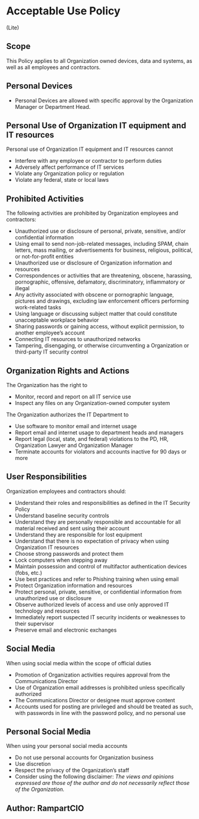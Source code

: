 # Acceptable Use Policy
(Lite)
## Scope
This Policy applies to all Organization owned devices, data and systems, as well as all employees and contractors.
## Personal Devices
* Personal Devices are allowed with specific approval by the Organization Manager or Department Head.
## Personal Use of Organization IT equipment and IT resources
Personal use of Organization IT equipment and IT resources cannot
* Interfere with any employee or contractor to perform duties
* Adversely affect performance of IT services
* Violate any Organization policy or regulation
* Violate any federal, state or local laws
## Prohibited Activities
The following activities are prohibited by Organization employees and contractors:
* Unauthorized use or disclosure of personal, private, sensitive, and/or confidential information
* Using email to send non-job-related messages, including SPAM, chain letters, mass mailing, or advertisements for business, religious, political, or not-for-profit entities
* Unauthorized use or disclosure of Organization information and resources
* Correspondences or activities that are threatening, obscene, harassing, pornographic, offensive, defamatory, discriminatory, inflammatory or illegal
* Any activity associated with obscene or pornographic language, pictures and drawings, excluding law enforcement officers performing work-related tasks
* Using language or discussing subject matter that could constitute unacceptable workplace behavior
* Sharing passwords or gaining access, without explicit permission, to another employee’s account
* Connecting IT resources to unauthorized networks
* Tampering, disengaging, or otherwise circumventing a Organization or third-party IT security control

## Organization Rights and Actions
The Organization has the right to
* Monitor, record and report on all IT service use
* Inspect any files on any Organization-owned computer system

The Organization authorizes the IT Department to
* Use software to monitor email and internet usage
* Report email and internet usage to department heads and managers
* Report legal (local, state, and federal) violations to the PD, HR, Organization Lawyer and Organization Manager
* Terminate accounts for violators and accounts inactive for 90 days or more
## User Responsibilities
Organization employees and contractors should:
* Understand their roles and responsibilities as defined in the IT Security Policy
* Understand baseline security controls
* Understand they are personally responsible and accountable for all material received and sent using their account
*  Understand they are responsible for lost equipment
* Understand that there is no expectation of privacy when using Organization IT resources
* Choose strong passwords and protect them
* Lock computers when stepping away
* Maintain possession and control of multifactor authentication devices (fobs, etc.)
* Use best practices and refer to Phishing training when using email
* Protect Organization information and resources
* Protect personal, private, sensitive, or confidential information from unauthorized use or disclosure
* Observe authorized levels of access and use only approved IT technology and resources
* Immediately report suspected IT security incidents or weaknesses to their supervisor
* Preserve email and electronic exchanges
## Social Media
When using social media within the scope of official duties
* Promotion of Organization activities requires approval from the Communications Director
* Use of Organization email addresses is prohibited unless specifically authorized
* The Communications Director or designee must approve content
* Accounts used for posting are privileged and should be treated as such, with passwords in line
with the password policy, and no personal use
## Personal Social Media
When using your personal social media accounts
* Do not use personal accounts for Organization business
* Use discretion
* Respect the privacy of the Organization’s staff
* Consider using the following disclaimer: *The views and opinions expressed are those of the author and do not necessarily reflect those of the Organization.*
## Author: RampartCIO
